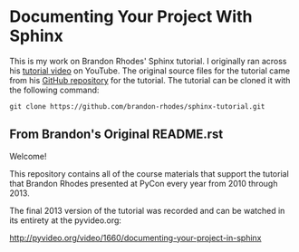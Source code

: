 # Documenting Your Project With Sphinx

This is my work on Brandon Rhodes' Sphinx tutorial. I originally ran
across his [tutorial video](https://www.youtube.com/watch?v=QNHM7q2hLh8)
on YouTube. The original source files for the tutorial came from his
[GitHub
repository](https://github.com/brandon-rhodes/sphinx-tutorial.git) for
the tutorial. The tutorial can be cloned it with the following command:

    git clone https://github.com/brandon-rhodes/sphinx-tutorial.git

## From Brandon's Original README.rst

Welcome\!

This repository contains all of the course materials that support the
tutorial that Brandon Rhodes presented at PyCon every year from 2010
through 2013.

The final 2013 version of the tutorial was recorded and can be watched
in its entirety at the pyvideo.org:

<http://pyvideo.org/video/1660/documenting-your-project-in-sphinx>
